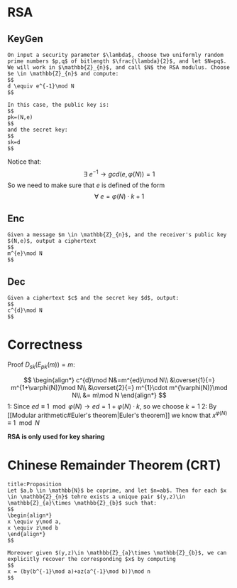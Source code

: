 # RSA

## KeyGen

```ad-abstract
On input a security parameter $\lambda$, choose two uniformly random prime numbers $p,q$ of bitlength $\frac{\lambda}{2}$, and let $N=pq$. We will work in $\mathbb{Z}_{n}$, and call $N$ the RSA modulus. Choose $e \in \mathbb{Z}_{n}$ and compute:
$$
d \equiv e^{-1}\mod N
$$

In this case, the public key is:
$$
pk=(N,e)
$$
and the secret key:
$$
sk=d
$$
```

Notice that:
$$
\exists\ e^{-1}\to gcd(e,\varphi(N))=1
$$
So we need to make sure that $e$ is defined of the form
$$
\forall\ e=\varphi(N)\cdot k+1
$$

## Enc

```ad-abstract
Given a message $m \in \mathbb{Z}_{n}$, and the receiver's public key $(N,e)$, output a ciphertext
$$
m^{e}\mod N
$$
```

## Dec

```ad-abstract
Given a ciphertext $c$ and the secret key $d$, output:
$$
c^{d}\mod N
$$
```

# Correctness

Proof $D_{sk}(E_{pk}(m))=m$:

$$
\begin{align*}
c^{d}\mod N&=m^{ed}\mod N\\
&\overset{1}{=} m^{1+\varphi(N)}\mod N\\
&\overset{2}{=} m^{1}\cdot m^{\varphi(N)}\mod N\\
&= m\mod N
\end{align*}
$$
$1:$ Since $ed \equiv1\mod \varphi(N)\to ed=1+\varphi(N)\cdot k$, so we choose $k=1$
$2:$ By [[Modular arithmetic#Euler's theorem|Euler's theorem]] we know that $x^{\varphi(N)} \equiv 1\mod N$

**RSA is only used for key sharing**

# Chinese Remainder Theorem (CRT)

```ad-abstract
title:Proposition
Let $a,b \in \mathbb{N}$ be coprime, and let $n=ab$. Then for each $x \in \mathbb{Z}_{n}$ tehre exists a unique pair $(y,z)\in \mathbb{Z}_{a}\times \mathbb{Z}_{b}$ such that:
$$
\begin{align*}
x \equiv y\mod a,
x \equiv z\mod b
\end{align*}
$$

Moreover given $(y,z)\in \mathbb{Z}_{a}\times \mathbb{Z}_{b}$, we can explicitly recover the corresponding $x$ by computing
$$
x = (by(b^{-1}\mod a)+az(a^{-1}\mod b))\mod n
$$
```

